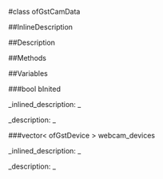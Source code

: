 #class ofGstCamData


<!--
_visible: True_
_advanced: False_
_istemplated: False_
-->

##InlineDescription






##Description





##Methods



##Variables



###bool bInited

<!--
_name: bInited_
_type: bool_
_access: public_
_version_started: 0.9.0_
_version_deprecated: _
_summary: _
_visible: True_
_constant: False_
_advanced: False_
-->

_inlined_description: _


_description: _







<!----------------------------------------------------------------------------->

###vector< ofGstDevice > webcam_devices

<!--
_name: webcam_devices_
_type: vector< ofGstDevice >_
_access: public_
_version_started: 0.9.0_
_version_deprecated: _
_summary: _
_visible: True_
_constant: False_
_advanced: False_
-->

_inlined_description: _


_description: _







<!----------------------------------------------------------------------------->

